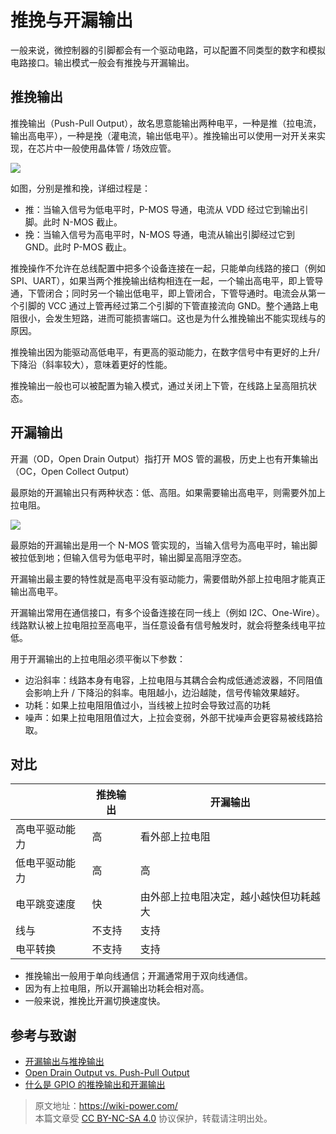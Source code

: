 # 推挽与开漏输出

一般来说，微控制器的引脚都会有一个驱动电路，可以配置不同类型的数字和模拟电路接口。输出模式一般会有推挽与开漏输出。

## 推挽输出

推挽输出（Push-Pull Output），故名思意能输出两种电平，一种是推（拉电流，输出高电平），一种是挽（灌电流，输出低电平）。推挽输出可以使用一对开关来实现，在芯片中一般使用晶体管 / 场效应管。

![](https://wiki-media-1253965369.cos.ap-guangzhou.myqcloud.com/img/20211227095254.png)

如图，分别是推和挽，详细过程是：

- 推：当输入信号为低电平时，P-MOS 导通，电流从 VDD 经过它到输出引脚。此时 N-MOS 截止。
- 挽：当输入信号为高电平时，N-MOS 导通，电流从输出引脚经过它到 GND。此时 P-MOS 截止。

推挽操作不允许在总线配置中把多个设备连接在一起，只能单向线路的接口（例如 SPI、UART），如果当两个推挽输出结构相连在一起，一个输出高电平，即上管导通，下管闭合；同时另一个输出低电平，即上管闭合，下管导通时。电流会从第一个引脚的 VCC 通过上管再经过第二个引脚的下管直接流向 GND。整个通路上电阻很小，会发生短路，进而可能损害端口。这也是为什么推挽输出不能实现线与的原因。

推挽输出因为能驱动高低电平，有更高的驱动能力，在数字信号中有更好的上升/下降沿（斜率较大），意味着更好的性能。

推挽输出一般也可以被配置为输入模式，通过关闭上下管，在线路上呈高阻抗状态。

## 开漏输出

开漏（OD，Open Drain Output）指打开 MOS 管的漏极，历史上也有开集输出（OC，Open Collect Output）

最原始的开漏输出只有两种状态：低、高阻。如果需要输出高电平，则需要外加上拉电阻。

![](https://wiki-media-1253965369.cos.ap-guangzhou.myqcloud.com/img/20211228172532.png)

最原始的开漏输出是用一个 N-MOS 管实现的，当输入信号为高电平时，输出脚被拉低到地；但输入信号为低电平时，输出脚呈高阻浮空态。

开漏输出最主要的特性就是高电平没有驱动能力，需要借助外部上拉电阻才能真正输出高电平。

开漏输出常用在通信接口，有多个设备连接在同一线上（例如 I2C、One-Wire）。线路默认被上拉电阻拉至高电平，当任意设备有信号触发时，就会将整条线电平拉低。

用于开漏输出的上拉电阻必须平衡以下参数：

- 边沿斜率：线路本身有电容，上拉电阻与其耦合会构成低通滤波器，不同阻值会影响上升 / 下降沿的斜率。电阻越小，边沿越陡，信号传输效果越好。
- 功耗：如果上拉电阻阻值过小，当线被上拉时会导致过高的功耗
- 噪声：如果上拉电阻阻值过大，上拉会变弱，外部干扰噪声会更容易被线路拾取。

## 对比

|                | 推挽输出 | 开漏输出                               |
| -------------- | -------- | -------------------------------------- |
| 高电平驱动能力 | 高       | 看外部上拉电阻                         |
| 低电平驱动能力 | 高       | 高                                     |
| 电平跳变速度   | 快       | 由外部上拉电阻决定，越小越快但功耗越大 |
| 线与           | 不支持   | 支持                                   |
| 电平转换       | 不支持   | 支持                                   |

- 推挽输出一般用于单向线通信；开漏通常用于双向线通信。
- 因为有上拉电阻，所以开漏输出功耗会相对高。
- 一般来说，推挽比开漏切换速度快。

## 参考与致谢

- [开漏输出与推挽输出](https://zhuanlan.zhihu.com/p/41942876)
- [Open Drain Output vs. Push-Pull Output](https://open4tech.com/open-drain-output-vs-push-pull-output/)
- [什么是 GPIO 的推挽输出和开漏输出](https://mp.weixin.qq.com/s/bNfSBfYKt_IKnFPvrCYD9Q)

> 原文地址：<https://wiki-power.com/>  
> 本篇文章受 [CC BY-NC-SA 4.0](https://creativecommons.org/licenses/by/4.0/deed.zh) 协议保护，转载请注明出处。
